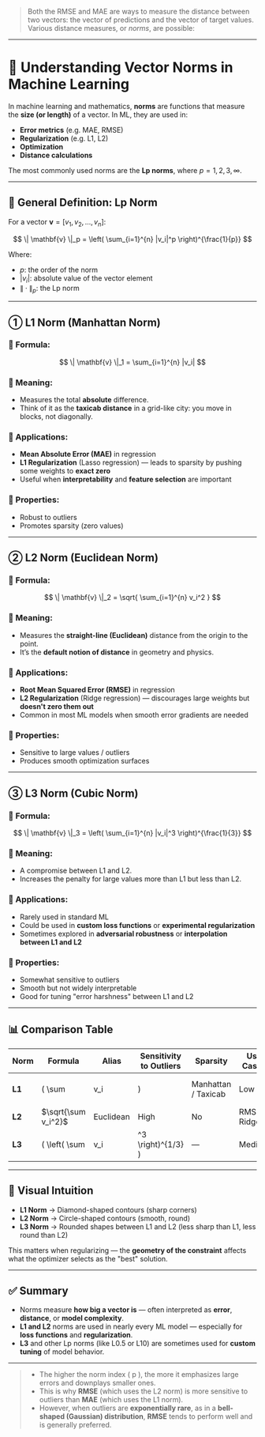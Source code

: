 > Both the RMSE and MAE are ways to measure the distance between two vectors: the vector of predictions and the vector of target values. Various distance measures, or _norms_, are possible: 
---

# 🔢 Understanding Vector Norms in Machine Learning

In machine learning and mathematics, **norms** are functions that measure the **size (or length)** of a vector. In ML, they are used in:

* **Error metrics** (e.g. MAE, RMSE)
* **Regularization** (e.g. L1, L2)
* **Optimization**
* **Distance calculations**

The most commonly used norms are the **Lp norms**, where $p = 1, 2, 3, \infty$.

---

## 🧮 General Definition: **Lp Norm**

For a vector $\mathbf{v} = [v_1, v_2, ..., v_n]$:

$$
\| \mathbf{v} \|_p = \left( \sum_{i=1}^{n} |v_i|^p \right)^{\frac{1}{p}}
$$

Where:

* $p$: the order of the norm
* $|v_i|$: absolute value of the vector element
* $\| \cdot \|_p$: the Lp norm

---

## ① **L1 Norm (Manhattan Norm)**

### 🔹 Formula:

$$
\| \mathbf{v} \|_1 = \sum_{i=1}^{n} |v_i|
$$

### 🔹 Meaning:

* Measures the total **absolute** difference.
* Think of it as the **taxicab distance** in a grid-like city: you move in blocks, not diagonally.

### 🔹 Applications:

* **Mean Absolute Error (MAE)** in regression
* **L1 Regularization** (Lasso regression) — leads to sparsity by pushing some weights to **exact zero**
* Useful when **interpretability** and **feature selection** are important

### 🔹 Properties:

* Robust to outliers
* Promotes sparsity (zero values)

---

## ② **L2 Norm (Euclidean Norm)**

### 🔹 Formula:

$$
\| \mathbf{v} \|_2 = \sqrt{ \sum_{i=1}^{n} v_i^2 }
$$

### 🔹 Meaning:

* Measures the **straight-line (Euclidean)** distance from the origin to the point.
* It’s the **default notion of distance** in geometry and physics.

### 🔹 Applications:

* **Root Mean Squared Error (RMSE)** in regression
* **L2 Regularization** (Ridge regression) — discourages large weights but **doesn't zero them out**
* Common in most ML models when smooth error gradients are needed

### 🔹 Properties:

* Sensitive to large values / outliers
* Produces smooth optimization surfaces

---

## ③ **L3 Norm (Cubic Norm)**

### 🔹 Formula:

$$
\| \mathbf{v} \|_3 = \left( \sum_{i=1}^{n} |v_i|^3 \right)^{\frac{1}{3}}
$$

### 🔹 Meaning:

* A compromise between L1 and L2.
* Increases the penalty for large values more than L1 but less than L2.

### 🔹 Applications:

* Rarely used in standard ML
* Could be used in **custom loss functions** or **experimental regularization**
* Sometimes explored in **adversarial robustness** or **interpolation between L1 and L2**

### 🔹 Properties:

* Somewhat sensitive to outliers
* Smooth but not widely interpretable
* Good for tuning "error harshness" between L1 and L2

---

## 📊 Comparison Table

| Norm   | Formula             | Alias     | Sensitivity to Outliers | Sparsity            | Use Cases   |                       |                           |
| ------ | ------------------- | --------- | ----------------------- | ------------------- | ----------- | --------------------- | ------------------------- |
| **L1** | ( \sum              | v\_i      | )                       | Manhattan / Taxicab | Low         | High (promotes zeros) | MAE, Lasso                |
| **L2** | $\sqrt{\sum v_i^2}$ | Euclidean | High                    | No                  | RMSE, Ridge |                       |                           |
| **L3** | ( \left( \sum       | v\_i      | ^3 \right)^{1/3} )      | —                   | Medium      | Medium                | Custom loss, experimental |

---

## 📌 Visual Intuition

* **L1 Norm** → Diamond-shaped contours (sharp corners)
* **L2 Norm** → Circle-shaped contours (smooth, round)
* **L3 Norm** → Rounded shapes between L1 and L2 (less sharp than L1, less round than L2)

This matters when regularizing — the **geometry of the constraint** affects what the optimizer selects as the "best" solution.

---

## ✅ Summary

* Norms measure **how big a vector is** — often interpreted as **error**, **distance**, or **model complexity**.
* **L1 and L2** norms are used in nearly every ML model — especially for **loss functions** and **regularization**.
* **L3** and other Lp norms (like L0.5 or L10) are sometimes used for **custom tuning** of model behavior.

---


> - The higher the norm index \( p \), the more it emphasizes large errors and downplays smaller ones.
> - This is why **RMSE** (which uses the L2 norm) is more sensitive to outliers than **MAE** (which uses the L1 norm).
> - However, when outliers are **exponentially rare**, as in a **bell-shaped (Gaussian) distribution**, **RMSE** tends to perform well and is generally preferred.
